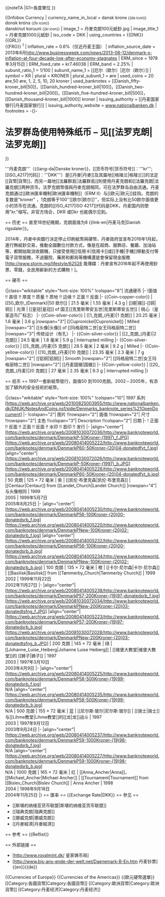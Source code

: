 {{noteTA
|G1=長度單位
}}

{{Infobox Currency
| currency_name_in_local = dansk krone <small>{{da icon}}</small><br />donsk króna <small>{{fo icon}}</small><br />danskinut koruuni <small>{{kl icon}}</small>
| image_1 = 丹麥克朗100元紙鈔.jpg
| image_title_1 = 丹麥克朗1000元紙鈔
| iso_code = DKK
| using_countries = {{DNK}}<br /> {{GRL}}<br /> {{FRO}} <sup>1</sup>
| inflation_rate = 0.6%（仅近丹麦王国）
| inflation_source_date = 2013年8月<ref>http://www.businessweek.com/news/2013-08-12/denmark-s-inflation-at-four-decade-low-after-economy-stagnates</ref>
| ERM_since = 1978年3月15日 
| ERM_fixed_rate = kr7.46038
| ERM_band = 2.25%
| subunit_ratio_1 = 1/100
| subunit_name_1 = [[厄尔（欧尔）|厄尔（欧尔）]]
| symbol = KR
| plural = KRONER
| plural_subunit_1 = øre
| used_coins = 20 øre,50 øre, 1, 2, 5, 10, 20 kroner
| used_banknotes = [[Danish_fifty-kroner_bill|50]]，[[Danish_hundred-kroner_bill|100]]，[[Danish_two-hundred-kroner_bill|200]]，[[Danish_five-hundred-kroner_bill|500]]，[[Danish_thousand-kroner_bill|1000]] kroner
| issuing_authority = [[丹麦国家银行|丹麦国家银行]]
| issuing_authority_website = www.nationalbanken.dk
| footnotes = -{}-

# 法罗群岛使用特殊纸币 – 见[[法罗克朗|法罗克朗]]

}}

'''丹麦克朗'''（{{lang-da|Danske kroner}}，[[货币符号|货币符号]]：'''kr'''; [[ISO_4217|代码]]：'''DKK'''）是[[丹麥|丹麥]]及其屬地[[格陵兰|格陵兰]]的法定[[貨幣|貨幣]]，而另一屬地[[法羅群島|法羅群島]]則使用丹麦克朗和[[法羅克朗|法羅克朗]]两种货币。法罗克朗幣值與丹麥克朗相同，可在法罗群岛自由流通。丹麦克朗通过[[歐洲匯率機制|歐洲匯率機制]]（ERM II）与[[欧元|欧元]]挂钩。克朗的复数是"kroner" ，1克朗等于100''[[欧尔|欧尔]]''，但实际上没有比50欧尔面值更小的货币在流通。克朗的[[ISO_4217|ISO 4217]]代码是DKK，丹麦国内则使用"kr."缩写。非官方场合，DKR 或Dkr 也能偶尔见到。

== 历史 ==
直至18世纪晚期，克朗面值为8 {{link-en|丹麦马克|Danish rigsdaler}}。

2014年，丹麥中央銀行決定停止印刷紙幣與硬幣，丹麥政府並宣布2016年1月起，進行無紙鈔交易，推動全國數位付款方式，像是在超商、服飾店、餐廳、加油站等，都開始取消收銀機，只接受使用[[信用卡|信用卡]]或[[手機|手機]]移動支付等電子貨幣服務，不過醫院、藥房和郵局等機構還是會保留現金服務<ref>[http://www.storm.mg/lifestyle/62528 風傳媒：丹麥宣布2016年起不再使用鈔票、零錢，全民用嶄新的方式購物！]</ref>。

== 硬币 ==



{|class="wikitable" style="font-size: 100%"
!colspan="8"| 流通硬币
|-
!面值 !! 直径 !! 厚度 !! 质量 !! 质地 !! 边缘 !! 正面 !! 反面 
|- {{Coin-copper-color}}
| [[50_欧尔_(Denmark)|50 欧尔]]
| 21.5 毫米
| 1.55 毫米
| 4.3 g
| [[锡|锡]]-[[铜|铜]]
| 光滑
| [[皇冠|皇冠]] of 国王[[克里斯蒂安五世|克里斯蒂安五世]]
| 桃心（皇家造币厂标志）
|- {{Coin-silver-color}}
| [[1_克朗_(丹麦)|1 克朗]]
| 20.25 毫米
| 1.6 毫米
| 3.6 g
|rowspan="3"| [[Cupronickel|Cupronickel]]
| Milled
|rowspan="3"| [[头像|头像]] of [[玛格丽特二世|女王玛格丽特二世]]
|rowspan="3"| 传统设计（有孔）
|- {{Coin-silver-color}}
| [[2_克朗_(丹麦)|2 克朗]]
| 24.5 毫米
| 1.8 毫米
| 5.9 g
| Interrupted milling
|- {{Coin-silver-color}}
| [[5_克朗_(丹麦)|5 克朗]]
| 28.5 毫米
| 2 毫米
| 9.2 g
| Milled
|- {{Coin-yellow-color}}
| [[10_克朗_(丹麦)|10 克朗]]
| 23.35 毫米
| 2.3 毫米
| 7 g
|rowspan="2"| [[铝铜|铝铜]]
| Smooth
|rowspan="2"| [[玛格丽特二世|女王玛格丽特二世]]
|rowspan="2"| [[丹麦国徽|国徽]]
|- {{Coin-yellow-color}}
| [[20_克朗_(丹麦)|20 克朗]]
| 27 毫米
| 2.35 毫米
| 9.3 g
| Interrupted milling
|}

== 纸币 ==
1997一套新紙幣發行，面值50 到1000克朗。2002－2005年，有添加了額外的安全技術於紙幣。

{|class="wikitable" style="font-size: 100%"
!colspan="10"| 1997 系列 [https://web.archive.org/web/20100825003955/http://www.nationalbanken.dk/DNUK/NotesAndCoins.nsf/side/Denmarks_banknote_series%21OpenDocument]
|-
!colspan="2"| 图片 !!rowspan="2"| 面值 !!rowspan="2"| 尺寸 !!rowspan="2"| 主色 !!colspan="3"| Description !!colspan="2"| 日期
|-
! 正面 !! 反面 !! 正面 !! 反面 !! 水印 !! 首印 !! 发行
|-
|align="center"| [https://web.archive.org/web/20081030072036/http://www.banknoteworld.com/banknotes/denmark/DenmarkP-50Kroner-(1997)_f.JPG]<br />
[https://web.archive.org/web/20080414005222/http://www.banknoteworld.com/banknotes/denmark/DenmarkP60-50Kroner-(20)04-donatedfvt_f.jpg]
|align="center"| [https://web.archive.org/web/20081030072026/http://www.banknoteworld.com/banknotes/denmark/DenmarkP-50Kroner-(1997)_b.JPG]<br />
[https://web.archive.org/web/20080414005226/http://www.banknoteworld.com/banknotes/denmark/DenmarkP60-50Kroner-(20)04-donatedfvt_b.jpg]
| 50 克朗
| 125 × 72 毫米
| 紫
| [[凯伦·布里克森|凯伦·布里克森]]
| [[Centaur|Centaur]] from [[Landet_Church|Landet Church]]
|rowspan="4"| 与头像相同
| 1999<br />2005
| 1999年5月7日<br />2005年8月25日
|-
|align="center"| [https://web.archive.org/web/20080414005230/http://www.banknoteworld.com/banknotes/denmark/DenmarkP56-100Kroner-(20)00-donatedsrb_f.jpg]<br />
[https://web.archive.org/web/20080414005220/http://www.banknoteworld.com/banknotes/denmark/DenmarkPNew-100Kroner-(20)02-donatedsrb_f.jpg]
|align="center"| [https://web.archive.org/web/20080414005232/http://www.banknoteworld.com/banknotes/denmark/DenmarkP56-100Kroner-(20)00-donatedsrb_b.jpg]<br />
[https://web.archive.org/web/20080414005234/http://www.banknoteworld.com/banknotes/denmark/DenmarkPNew-100Kroner-(20)02-donatedsrb_b.jpg]
| 100 克朗
| 135 × 72 毫米
| 橙
| [[卡尔·尼尔森|卡尔·尼尔森]]
| [[Basilisk|Basilisk]] from [[Tømmerby_Church|Tømmerby Church]]
| 1999<br />2002
| 1999年11月22日<br />2002年11月27日
|-
|align="center"| [https://web.archive.org/web/20080414005238/http://www.banknoteworld.com/banknotes/denmark/DenmarkP57-200Kroner-(19)97-donatedsrb_f.jpg]<br />
[https://web.archive.org/web/20081030072034/http://www.banknoteworld.com/banknotes/denmark/DenmarkPNew-200Kroner-(20)03-donatedtsfng_f.JPG]
|align="center"| [https://web.archive.org/web/20080414005223/http://www.banknoteworld.com/banknotes/denmark/DenmarkP57-200Kroner-(19)97-donatedsrb_b.jpg]<br />
[https://web.archive.org/web/20081030072028/http://www.banknoteworld.com/banknotes/denmark/DenmarkPNew-200Kroner-(20)03-donatedtsfng_b.JPG]
| 200 克朗
| 145 × 72 毫米
| 绿
| [[Johanne_Luise_Heiberg|Johanne Luise Heiberg]]
| [[维堡大教堂|维堡大教堂]]的 [[狮子|狮子]]
| 1997<br />2003
| 1997年3月10日<br />2003年4月9日
|-
|align="center"| [https://web.archive.org/web/20080414005225/http://www.banknoteworld.com/banknotes/denmark/DenmarkP58-500Kroner-(19)99-donatedsrb_f.jpg]<br />
N/A
|align="center"| [https://web.archive.org/web/20080414005235/http://www.banknoteworld.com/banknotes/denmark/DenmarkP58-500Kroner-(19)99-donatedsrb_b.jpg]<br />
N/A
| 500 克朗
| 155 × 72 毫米
| 蓝
| [[尼尔斯·玻尔|尼尔斯·玻尔]]
| [[骑士|骑士]]与[[Lihme教堂|Lihme教堂]]的[[龙|龙]]战斗
| 1997<br />2003
| 1997年9月12日<br />2003年9月24日
|-
|align="center"| [https://web.archive.org/web/20080414005237/http://www.banknoteworld.com/banknotes/denmark/DenmarkP59-1000Kroner-(19)98-donatedsrb_f.jpg]<br />
N/A
|align="center"| [https://web.archive.org/web/20080414005227/http://www.banknoteworld.com/banknotes/denmark/DenmarkP59-1000Kroner-(19)98-donatedsrb_b.jpg]<br />
N/A
| 1000 克朗
| 165 × 72 毫米
| 红
| [[Anna_Ancher|Anna]]，[[Michael_Ancher|Michael Ancher]]
| [[Tournament|Tournament]] from [[Bislev_Church|Bislev Church]]
| Anna Ancher
| 1998<br />2004
| 1998年9月18日<br />2004年11月25日
|}
== 匯率 ==
{{Exchange Rate|DKK}}
== 参见 ==
* [[斯堪的纳维亚货币联盟|斯堪的纳维亚货币联盟]]
* [[瑞典克朗|瑞典克朗]]
* [[挪威克朗|挪威克朗]]
* [[丹麥經濟|丹麥經濟]]

== 参考 ==
{{Reflist}}

== 外部链接 ==
* [http://www.royalmint.dk/ 皇家铸币局]
* [http://www.bis-ans-ende-der-welt.net/Daenemark-B-En.htm 丹麦钞票] {{en}}{{de}}

{{Currencies of Europe}}
{{Currencies of the Americas}}
{{歐元硬幣選單}}
[[Category:各國貨幣|Category:各國貨幣]]
[[Category:歐洲貨幣|Category:歐洲貨幣]]
[[Category:丹麦经济|Category:丹麦经济]]